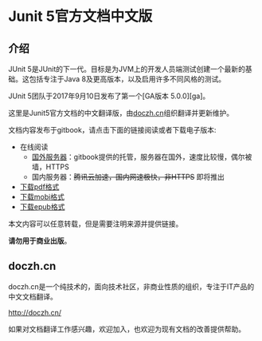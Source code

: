 # Junit 5官方文档中文版

## 介绍

JUnit 5是JUnit的下一代。目标是为JVM上的开发人员端测试创建一个最新的基础。这包括专注于Java 8及更高版本，以及启用许多不同风格的测试。

JUnit 5团队于2017年9月10日发布了第一个[GA版本 5.0.0][ga]。

这里是Junit5官方文档的中文翻译版，由[doczh.cn](http://doczh.cn/)组织翻译并更新维护。

文档内容发布于gitbook，请点击下面的链接阅读或者下载电子版本:

- 在线阅读
	- [国外服务器][gitbook]：gitbook提供的托管，服务器在国外，速度比较慢，偶尔被墙，HTTPS
	- 国内服务器：~~腾讯云加速，国内网速极快，非HTTPS~~ 即将推出
- [下载pdf格式][pdf]
- [下载mobi格式][mobi]
- [下载epub格式][epub]

本文内容可以任意转载，但是需要注明来源并提供链接。

**请勿用于商业出版**。

## doczh.cn

doczh.cn是一个纯技术的，面向技术社区，非商业性质的组织，专注于IT产品的中文文档翻译。

http://doczh.cn/

如果对文档翻译工作感兴趣，欢迎加入，也欢迎为现有文档的改善提供帮助。

[gitbook]: https://doczhcn.gitbooks.io/junit5/
[qcloud]: http://junit5.doczh.cn/
[pdf]: https://www.gitbook.com/download/pdf/book/doczhcn/junit5
[mobi]: https://www.gitbook.com/download/mobi/book/doczhcn/junit5
[epub]: https://www.gitbook.com/download/epub/book/doczhcn/junit5

